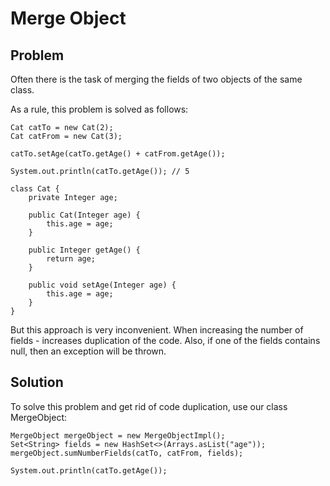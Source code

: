 # Merge Object

## Problem

Often there is the task of merging the fields of two objects of the same class.

As a rule, this problem is solved as follows:

```
Cat catTo = new Cat(2);
Cat catFrom = new Cat(3);

catTo.setAge(catTo.getAge() + catFrom.getAge());

System.out.println(catTo.getAge()); // 5

class Cat {
    private Integer age;

    public Cat(Integer age) {
        this.age = age;
    }

    public Integer getAge() {
        return age;
    }

    public void setAge(Integer age) {
        this.age = age;
    }
}
```

But this approach is very inconvenient. When increasing the number of fields - 
increases duplication of the code. 
Also, if one of the fields contains null, then an exception will be thrown.

## Solution

To solve this problem and get rid of code duplication, use our class MergeObject:

```
MergeObject mergeObject = new MergeObjectImpl();
Set<String> fields = new HashSet<>(Arrays.asList("age"));
mergeObject.sumNumberFields(catTo, catFrom, fields);

System.out.println(catTo.getAge());
```